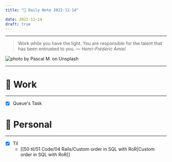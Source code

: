 ```yaml
---
title: "🌱 Daily Note 2022-11-14"

date: 2022-11-14
draft: true
---
```



---

> Work while you have the light. You are responsible for the talent that has been entrusted to you.
> — <cite>Henri-Frédéric Amiel</cite>

![photo by Pascal M. on Unsplash](https://images.unsplash.com/photo-1587049073925-4ea8daaf8466?crop=entropy&cs=tinysrgb&fm=jpg&ixid=MnwzNjM5Nzd8MHwxfHJhbmRvbXx8fHx8fHx8fDE2Njg0MTQxODM&ixlib=rb-4.0.3&q=80&w=500&h=500)

---


# 💼 Work
---
- [x] Queue's Task 


# 🌱 Personal
---
- [x] Til
	-  [[50 til/51 Code/04 Rails/Custom order in SQL with RoR|Custom order in SQL with RoR]] 
